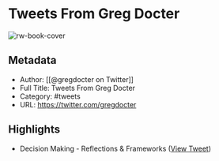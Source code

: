 # Tweets From Greg Docter

![rw-book-cover](https://pbs.twimg.com/profile_images/1163507544674983941/lmTjnpef.jpg)

## Metadata
- Author: [[@gregdocter on Twitter]]
- Full Title: Tweets From Greg Docter
- Category: #tweets
- URL: https://twitter.com/gregdocter

## Highlights
- Decision Making - Reflections & Frameworks ([View Tweet](https://twitter.com/gregdocter/status/1262834164811870208))
